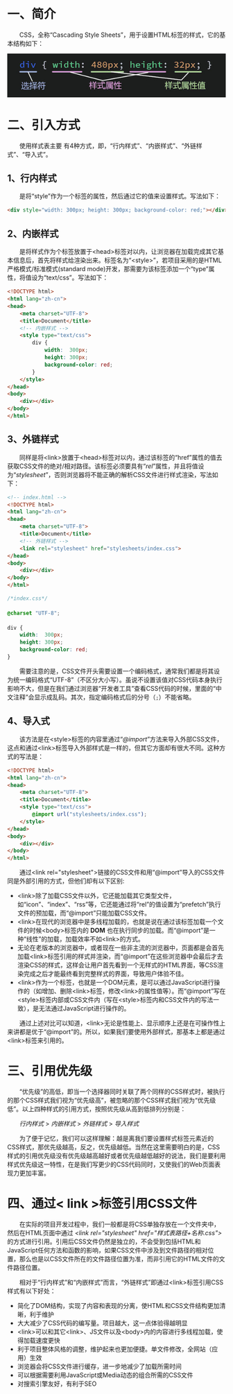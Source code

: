 # 一、简介

  CSS，全称“Cascading Style Sheets”，用于设置HTML标签的样式，它的基本结构如下：

![](IMGS/css.jpg)

# 二、引入方式

  使用样式表主要 有4种方式，即，“行内样式”、“内嵌样式”、“外链样式”、“导入式”。

## 1、行内样式

  是将“style”作为一个标签的属性，然后通过它的值来设置样式。写法如下：

```html
<div style="width: 300px; height: 300px; background-color: red;"></div>
```

## 2、内嵌样式

  是将样式作为个标签放置于\<head>标签对以内，让浏览器在加载完成其它基本信息后，首先将样式给渲染出来。标签名为“\<style>”，若项目采用的是HTML严格模式/标准模式(standard mode)开发，那需要为该标签添加一个“type”属性，将值设为“text/css”。写法如下：

```html
<!DOCTYPE html>
<html lang="zh-cn">
<head>
	<meta charset="UTF-8">
	<title>Document</title>
	<!-- 内嵌样式 -->
	<style type="text/css">
		div {
			width:  300px;
			height: 300px;
			background-color: red;
		}
	</style>
</head>
<body>
	<div></div>
</body>
</html>
```

## 3、外链样式

  同样是将\<link>放置于\<head>标签对以内，通过该标签的“href”属性的值去获取CSS文件的绝对/相对路径。该标签必须要具有“*rel*”属性，并且将值设为“*stylesheet*”，否则浏览器将不能正确的解析CSS文件进行样式渲染，写法如下：

```html
<!-- index.html -->
<!DOCTYPE html>
<html lang="zh-cn">
<head>
	<meta charset="UTF-8">
	<title>Document</title>
	<!-- 外链样式 -->
	<link rel="stylesheet" href="stylesheets/index.css">
</head>
<body>
	<div></div>
</body>
</html>
```

```css
/*index.css*/

@charset "UTF-8";

div {
	width:  300px;
	height: 300px;
	background-color: red;
}
```

  需要注意的是，CSS文件开头需要设置一个编码格式，通常我们都是将其设为统一编码格式“UTF-8”（不区分大小写）。虽说不设置该值对CSS代码本身执行影响不大，但是在我们通过浏览器“开发者工具”查看CSS代码的时候，里面的“中文注释”会显示成乱码。其次，指定编码格式后的分号（`;`）不能省略。

## 4、导入式

  该方法是在\<style>标签的内容里通过“*@import*”方法来导入外部CSS文件，这点和通过\<link>标签导入外部样式是一样的，但其它方面却有很大不同。这种方式的写法是：

```html
<!DOCTYPE html>
<html lang="zh-cn">
<head>
	<meta charset="UTF-8">
	<title>Document</title>
	<style type="text/css">
		@import url("stylesheets/index.css");
	</style>
</head>
<body>
	<div></div>
</body>
</html>
```

  通过\<link rel="stylesheet">链接的CSS文件和用“@import”导入的CSS文件同是外部引用的方式，但他们却有以下区别:



- \<link>除了加载CSS文件以外，它还能加载其它类型文件，如“icon”、“index”、“rss”等，它还能通过将“rel”的值设置为“prefetch”执行文件的预加载，而“@import”只能加载CSS文件。
- \<link>在现代的浏览器中是多线程加载的，也就是说在通过该标签加载一个文件的时候\<body>标签内的 **DOM** 也在执行同步的加载。而“@import”是一种“线性”的加载，加载效率不如\<link>的方式。
- 无论在老版本的浏览器中，或者现在一些非主流的浏览器中，页面都是会首先加载\<link>标签引用的样式并渲染，而“@import”在这些浏览器中会最后才去渲染CSS的样式，这样会让用户首先看到一个无样式的HTML界面，等CSS渲染完成之后才能最终看到完整样式的界面，导致用户体验不佳。
- \<link>作为一个标签，也就是一个DOM元素，是可以通过JavaScript进行操作的（如增加、删除\<link>标签，修改\<link>的属性值等）。而“@import”写在\<style>标签内部或CSS文件内（写在\<style>标签内和CSS文件内的写法一致），是无法通过JavaScript进行操作的。



  通过上述对比可以知道，\<link>无论是性能上、显示顺序上还是在可操作性上来讲都是优于“@import”的。所以，如果我们要使用外部样式，那基本上都是通过\<link>标签来引用的。

# 三、引用优先级

  “优先级”的高低，即当一个选择器同时关联了两个同样的CSS样式时，被执行的那个CSS样式我们视为“优先级高”，被忽略的那个CSS样式我们视为“优先级低”。以上四种样式的引用方式，按照优先级从高到低排列分别是：

  *行内样式* > *内嵌样式* > *外链样式* > *导入样式*

  为了便于记忆，我们可以这样理解：越是离我们要设置样式标签元素近的CSS样式，那优先级越高，反之，优先级越低。当然在这里需要明白的是，CSS样式的引用优先级没有优先级越高越好或者优先级越低越好的说法，我们是要利用样式优先级这一特性，在是我们写更少的CSS代码同时，又使我们的Web页面表现力更加丰富。

# 四、通过< link >标签引用CSS文件

  在实际的项目开发过程中，我们一般都是将CSS单独存放在一个文件夹中，然后在HTML页面中通过 *\<link rel="stylesheet" href="样式表路径+名称.css">* 的方式进行引用。引用后CSS文件仍然是独立的，不会受到包括HTML和JavaScript任何方法和函数的影响，如果CSS文件中涉及到文件路径的相对位置，那么也是以CSS文件所在的文件路径位置为准，而非引用它的HTML文件的文件路径位置。

  相对于“行内样式”和“内嵌样式”而言，“外链样式”即通过\<link>标签引用CSS样式有以下好处：

- 简化了DOM结构，实现了内容和表现的分离，使HTML和CSS文件结构更加清晰，利于维护
- 大大减少了CSS代码的编写量。项目越大，这一点体验得越明显
- \<link>可以和其它\<link>、JS文件以及\<body>内的内容进行多线程加载，使得加载速度更快
- 利于项目整体风格的调整，维护起来也更加便捷。单文件修改，全网站（应用）生效
- 浏览器会将CSS文件进行缓存，进一步地减少了加载所需时间
- 可以根据需要利用JavaScript或Media动态的组合所需的CSS文件
- 对搜索引擎友好，有利于SEO













